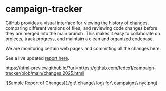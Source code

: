 # campaign-tracker

GitHub provides a visual interface for viewing the history of changes, comparing different versions of files, and reviewing code changes before they are merged into the main branch. This makes it easy to collaborate on projects, track progress, and maintain a clean and organized codebase.

We are monitoring certain web pages and committing all the changes here.  

See a live updated [report here](https://html-preview.github.io/?url=https://github.com/fedex1/campaign-tracker/blob/main/changes.2025.html).

https://html-preview.github.io/?url=https://github.com/fedex1/campaign-tracker/blob/main/changes.2025.html

![Sample Report of Changes](./git\ change\ log\ for\ campaigns\ nyc.png)
